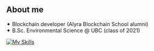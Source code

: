  ## About me
 ✦ Blockchain developer (Alyra Blockchain School alumni)
 <br/>
 ✦ B.Sc. Environmental Science @ UBC (class of 2021)



[![My Skills](https://skillicons.dev/icons?i=js,solidity,react,next,tailwind,figma)](https://skillicons.dev)
